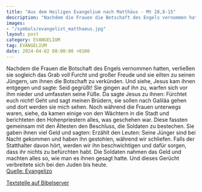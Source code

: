 ```yaml
---
title: "Aus dem Heiligen Evangelium nach Matthäus - Mt 28,8-15"
description: "Nachdem die Frauen die Botschaft des Engels vernommen hatten, verließen sie sogleich das Grab voll Furcht und großer Freude und sie eilten zu seinen Jüngern, um ihnen die Botschaft zu verkünden. Und siehe, Jesus kam ihnen entgegen und sagte: Seid gegrüßt! Sie gingen auf ihn zu, w...."
images:
- "/symbols/evangelist_matthaeus.jpg"
layout: post
category: EVANGELIUM
tag: EVANGELIUM
date: 2024-04-02 08:00:00 +0100
---
```

Nachdem die Frauen die Botschaft des Engels vernommen hatten, verließen sie sogleich das Grab voll Furcht und großer Freude und sie eilten zu seinen Jüngern, um ihnen die Botschaft zu verkünden.
Und siehe, Jesus kam ihnen entgegen und sagte: Seid gegrüßt! Sie gingen auf ihn zu, warfen sich vor ihm nieder und umfassten seine Füße.<!--more-->
Da sagte Jesus zu ihnen: Fürchtet euch nicht! Geht und sagt meinen Brüdern, sie sollen nach Galiläa gehen und dort werden sie mich sehen.
Noch während die Frauen unterwegs waren, siehe, da kamen einige von den Wächtern in die Stadt und berichteten den Hohenpriestern alles, was geschehen war.
Diese fassten gemeinsam mit den Ältesten den Beschluss, die Soldaten zu bestechen. Sie gaben ihnen viel Geld
und sagten: Erzählt den Leuten: Seine Jünger sind bei Nacht gekommen und haben ihn gestohlen, während wir schliefen.
Falls der Statthalter davon hört, werden wir ihn beschwichtigen und dafür sorgen, dass ihr nichts zu befürchten habt.
Die Soldaten nahmen das Geld und machten alles so, wie man es ihnen gesagt hatte. Und dieses Gerücht verbreitete sich bei den Juden bis heute.<br>
[Quelle: Evangelizo](https://evangeliumtagfuertag.org/DE/gospel)

[Textstelle auf Bibelserver](https://www.bibleserver.com/EU/Matthäus28,8-15)
